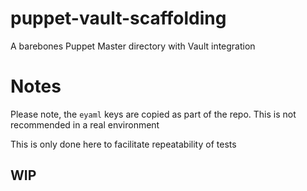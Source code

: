 # puppet-vault-scaffolding
A barebones Puppet Master directory with Vault integration

# Notes

Please note, the `eyaml` keys are copied as part of the repo. This is not recommended in a real environment

This is only done here to facilitate repeatability of tests 

## WIP
